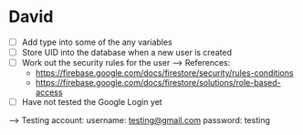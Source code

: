 # David
- [ ] Add type into some of the any variables
- [ ] Store UID into the database when a new user is created
- [ ] Work out the security rules for the user --> References:
    - https://firebase.google.com/docs/firestore/security/rules-conditions
    - https://firebase.google.com/docs/firestore/solutions/role-based-access
- [ ] Have not tested the Google Login yet

--> Testing account:
username: testing@gmail.com
password: testing
